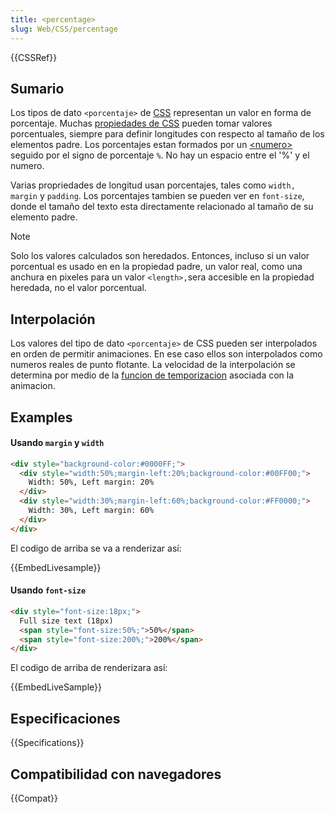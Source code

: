 ```yaml
---
title: <percentage>
slug: Web/CSS/percentage
---
```


{{CSSRef}}

## Sumario

Los tipos de dato `<porcentaje>` de [CSS](/es/docs/Web/CSS) representan un valor en forma de porcentaje. Muchas [propiedades de CSS](/en-US/CSS_Reference) pueden tomar valores porcentuales, siempre para definir longitudes con respecto al tamaño de los elementos padre. Los porcentajes estan formados por un [\<numero>](/es/docs/Web/CSS/number) seguido por el signo de porcentaje `%`. No hay un espacio entre el '%' y el numero.

Varias propriedades de longitud usan porcentajes, tales como `width, margin` y `padding`. Los porcentajes tambien se pueden ver en `font-size`, donde el tamaño del texto esta directamente relacionado al tamaño de su elemento padre.

> [!NOTE]
> Solo los valores calculados son heredados. Entonces, incluso si un valor porcentual es usado en en la propiedad padre, un valor real, como una anchura en pixeles para un valor `<length>,`sera accesible en la propiedad heredada, no el valor porcentual.

## Interpolación

Los valores del tipo de dato `<porcentaje>` de CSS pueden ser interpolados en orden de permitir animaciones. En ese caso ellos son interpolados como numeros reales de punto flotante. La velocidad de la interpolación se determina por medio de la [funcion de temporizacion](/es/docs/Web/CSS/easing-function) asociada con la animacion.

## Examples

#### Usando `margin` y `width`

```html
<div style="background-color:#0000FF;">
  <div style="width:50%;margin-left:20%;background-color:#00FF00;">
    Width: 50%, Left margin: 20%
  </div>
  <div style="width:30%;margin-left:60%;background-color:#FF0000;">
    Width: 30%, Left margin: 60%
  </div>
</div>
```

El codigo de arriba se va a renderizar así:

{{EmbedLivesample}}

#### Usando `font-size`

```html
<div style="font-size:18px;">
  Full size text (18px)
  <span style="font-size:50%;">50%</span>
  <span style="font-size:200%;">200%</span>
</div>
```

El codigo de arriba de renderizara así:

{{EmbedLiveSample}}

## Especificaciones

{{Specifications}}

## Compatibilidad con navegadores

{{Compat}}
